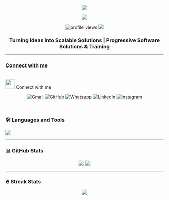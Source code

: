 <!-- Custom pixel-style animated welcome banner in purple -->
<p align="center">
  <img src="https://readme-typing-svg.demolab.com?font=Press+Start+2P&size=20&duration=3000&pause=1000&center=true&vCenter=true&multiline=true&width=700&height=100&lines=WELCOME+TO+MY+WORLD!;Crafting+Code+With+Passion!&color=8000FF" />
</p>
<!-- Pixel-style animated banner (replace with your own if needed) -->
<p align="center">
  <img src="https://capsule-render.vercel.app/api?type=waving&color=gradient&height=200&section=header&text=Hi%20I'm%20Parthiv%20Binish&fontSize=40&fontAlignY=35&desc=Full%20Stack%20Developer%20|%20MERN%20&%20PHP%20Specialist&descAlignY=60&descAlign=62" />
</p>

<p align="center">
  <img src="https://komarev.com/ghpvc/?username=parthiv-binish&label=Profile%20views&color=0e75b6&style=flat" alt="profile views" />
  <img src="https://img.shields.io/badge/Welcome%20to%20my%20profile-Heart-pink" />
</p>



<h3 align="center">Turning Ideas into Scalable Solutions | Progressive Software Solutions & Training</h3>



---

### Connect with me  
<br/><img src="https://media.giphy.com/media/iY8CRBdQXODJSCERIr/giphy.gif" width="30px"> Connect with me

<p align="center">
	<a href="mailto: parthivbinish2004@gmail.com"><img img src="https://img.shields.io/badge/gmail-%23EA4335.svg?style=plastic&logo=gmail&logoColor=white" alt="Gmail"/></a>
	<a href="https://github.com/Parthiv-Binish"><img src="https://img.shields.io/badge/github-%23181717.svg?style=plastic&logo=github&logoColor=white" alt="GitHub"/></a>
	<a href="https://wa.me/916282038574"><img src="https://img.shields.io/badge/whatsapp-%2325D366.svg?style=plastic&logo=whatsapp&logoColor=white" alt="Whatsapp"/></a>
	<a href="https://www.linkedin.com/in/parthivbinish/"><img src="https://img.shields.io/badge/linkedin-%230A66C2.svg?style=plastic&logo=linkedin&logoColor=white" alt="LinkedIn"/></a>
	<a href="https://www.instagram.com/ig.kingster/"><img src="https://img.shields.io/badge/instagram-%23E4405F.svg?style=plastic&logo=instagram&logoColor=white" alt="Instagram"/></a></p>
</br>

### 🛠 Languages and Tools  
<p align="left">
  <img src="https://skillicons.dev/icons?i=html,css,js,react,nodejs,express,mongodb,mysql,php,python,java,cpp,c,photoshop,sass,electron" />
</p>



---

### 📊 GitHub Stats  
<p align="center">
  <img src="https://github-readme-stats.vercel.app/api?username=parthiv-binish&show_icons=true&theme=tokyonight" />
  <img src="https://github-readme-stats.vercel.app/api/top-langs/?username=parthiv-binish&layout=compact&theme=tokyonight" />
</p>

---

### 🔥 Streak Stats  
<p align="center">
  <img src="https://github-readme-streak-stats.herokuapp.com/?user=parthiv-binish&theme=tokyonight" />
</p>

